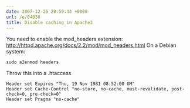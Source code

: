 ```yaml
---
date: 2007-12-26 20:59:43 +0000
url: /e/04038
title: Disable caching in Apache2
---
```


You need to enable the mod_headers extension:
http://httpd.apache.org/docs/2.2/mod/mod_headers.html
On a Debian system:

	sudo a2enmod headers

Throw this into a .htaccess

	Header set Expires "Thu, 19 Nov 1981 08:52:00 GM"
	Header set Cache-Control "no-store, no-cache, must-revalidate, post-check=0, pre-check=0"
	Header set Pragma "no-cache"
